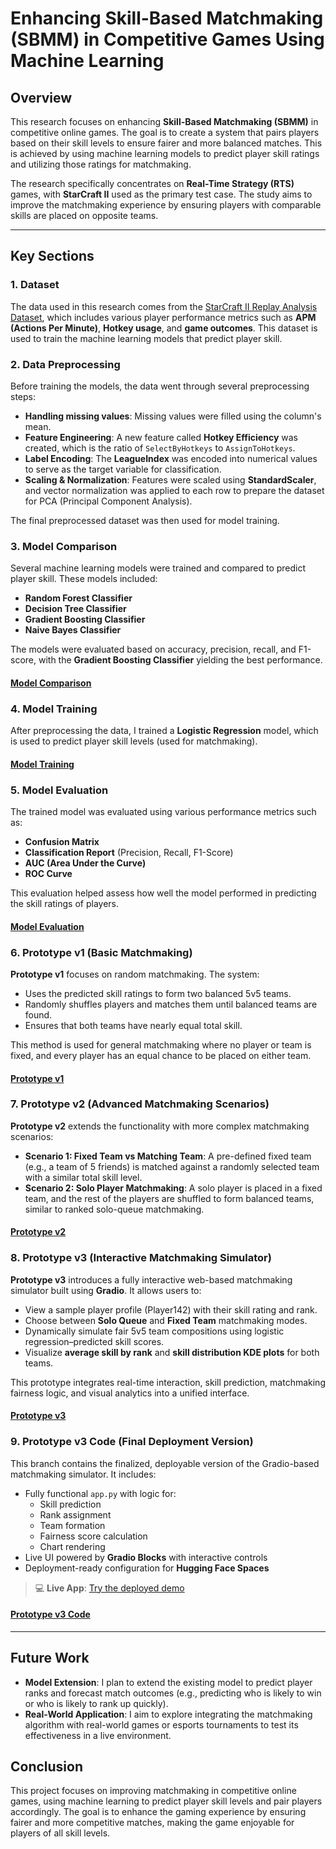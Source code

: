 # Enhancing Skill-Based Matchmaking (SBMM) in Competitive Games Using Machine Learning

## Overview

This research focuses on enhancing **Skill-Based Matchmaking (SBMM)** in competitive online games. The goal is to create a system that pairs players based on their skill levels to ensure fairer and more balanced matches. This is achieved by using machine learning models to predict player skill ratings and utilizing those ratings for matchmaking.

The research specifically concentrates on **Real-Time Strategy (RTS)** games, with **StarCraft II** used as the primary test case. The study aims to improve the matchmaking experience by ensuring players with comparable skills are placed on opposite teams.

---

## Key Sections

### 1. **Dataset**

The data used in this research comes from the [StarCraft II Replay Analysis Dataset](https://www.kaggle.com/datasets/sfu-summit/starcraft-ii-replay-analysis), which includes various player performance metrics such as **APM (Actions Per Minute)**, **Hotkey usage**, and **game outcomes**. This dataset is used to train the machine learning models that predict player skill.

### 2. **Data Preprocessing**

Before training the models, the data went through several preprocessing steps:
- **Handling missing values**: Missing values were filled using the column's mean.
- **Feature Engineering**: A new feature called **Hotkey Efficiency** was created, which is the ratio of `SelectByHotkeys` to `AssignToHotkeys`.
- **Label Encoding**: The **LeagueIndex** was encoded into numerical values to serve as the target variable for classification.
- **Scaling & Normalization**: Features were scaled using **StandardScaler**, and vector normalization was applied to each row to prepare the dataset for PCA (Principal Component Analysis).

The final preprocessed dataset was then used for model training.

### 3. **Model Comparison**

Several machine learning models were trained and compared to predict player skill. These models included:
- **Random Forest Classifier**
- **Decision Tree Classifier**
- **Gradient Boosting Classifier**
- **Naive Bayes Classifier**

The models were evaluated based on accuracy, precision, recall, and F1-score, with the **Gradient Boosting Classifier** yielding the best performance.

#### [Model Comparison](https://github.com/LaXnZ/enhancing-sbmm-in-competitive-games/blob/model-comparison/Model_Comparison_with_Original_Dataset.ipynb)

### 4. **Model Training**

After preprocessing the data, I trained a **Logistic Regression** model, which is used to predict player skill levels (used for matchmaking).

#### [Model Training](https://github.com/LaXnZ/enhancing-sbmm-in-competitive-games/blob/model-training/Preprocessing_Dataset_%2B_Training_a_Model_Using_LogisticRegression.ipynb)

### 5. **Model Evaluation**

The trained model was evaluated using various performance metrics such as:
- **Confusion Matrix**
- **Classification Report** (Precision, Recall, F1-Score)
- **AUC (Area Under the Curve)**
- **ROC Curve**

This evaluation helped assess how well the model performed in predicting the skill ratings of players.

#### [Model Evaluation](https://github.com/LaXnZ/enhancing-sbmm-in-competitive-games/tree/model-evaluation)

### 6. **Prototype v1 (Basic Matchmaking)**

**Prototype v1** focuses on random matchmaking. The system:
- Uses the predicted skill ratings to form two balanced 5v5 teams.
- Randomly shuffles players and matches them until balanced teams are found.
- Ensures that both teams have nearly equal total skill.

This method is used for general matchmaking where no player or team is fixed, and every player has an equal chance to be placed on either team.

#### [Prototype v1](https://github.com/LaXnZ/enhancing-sbmm-in-competitive-games/blob/prototype-v1/SBMM_Prototype_V1_0.ipynb)

### 7. **Prototype v2 (Advanced Matchmaking Scenarios)**

**Prototype v2** extends the functionality with more complex matchmaking scenarios:
- **Scenario 1: Fixed Team vs Matching Team**: A pre-defined fixed team (e.g., a team of 5 friends) is matched against a randomly selected team with a similar total skill level.
- **Scenario 2: Solo Player Matchmaking**: A solo player is placed in a fixed team, and the rest of the players are shuffled to form balanced teams, similar to ranked solo-queue matchmaking.

#### [Prototype v2](https://github.com/LaXnZ/enhancing-sbmm-in-competitive-games/blob/prototype-v2/SBMM_Prototype_V2_0.ipynb)

### 8. **Prototype v3 (Interactive Matchmaking Simulator)**

**Prototype v3** introduces a fully interactive web-based matchmaking simulator built using **Gradio**. It allows users to:

- View a sample player profile (Player142) with their skill rating and rank.
- Choose between **Solo Queue** and **Fixed Team** matchmaking modes.
- Dynamically simulate fair 5v5 team compositions using logistic regression–predicted skill scores.
- Visualize **average skill by rank** and **skill distribution KDE plots** for both teams.

This prototype integrates real-time interaction, skill prediction, matchmaking fairness logic, and visual analytics into a unified interface.

#### [Prototype v3](https://github.com/LaXnZ/enhancing-sbmm-in-competitive-games/tree/prototype-v3)

### 9. **Prototype v3 Code (Final Deployment Version)**

This branch contains the finalized, deployable version of the Gradio-based matchmaking simulator. It includes:

- Fully functional `app.py` with logic for:
  - Skill prediction
  - Rank assignment
  - Team formation
  - Fairness score calculation
  - Chart rendering
- Live UI powered by **Gradio Blocks** with interactive controls
- Deployment-ready configuration for **Hugging Face Spaces**

> 💻 **Live App**: [Try the deployed demo](https://huggingface.co/spaces/LaXnZ/enhancing-sbmm-deploy)

#### [Prototype v3 Code](https://github.com/LaXnZ/enhancing-sbmm-in-competitive-games/tree/prototype-v3-code)

---

## Future Work

- **Model Extension**: I plan to extend the existing model to predict player ranks and forecast match outcomes (e.g., predicting who is likely to win or who is likely to rank up quickly).
- **Real-World Application**: I aim to explore integrating the matchmaking algorithm with real-world games or esports tournaments to test its effectiveness in a live environment.


## Conclusion

This project focuses on improving matchmaking in competitive online games, using machine learning to predict player skill levels and pair players accordingly. The goal is to enhance the gaming experience by ensuring fairer and more competitive matches, making the game enjoyable for players of all skill levels.

